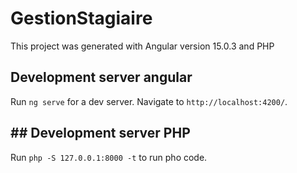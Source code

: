 # GestionStagiaire

This project was generated with Angular version 15.0.3 and PHP

## Development server angular

Run `ng serve` for a dev server. Navigate to `http://localhost:4200/`.

## ## Development server PHP

Run `php -S 127.0.0.1:8000 -t` to run pho code.

